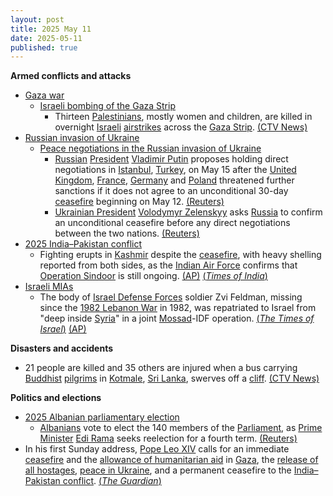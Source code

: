 ```yaml
---
layout: post
title: 2025 May 11
date: 2025-05-11
published: true
---
```



**Armed conflicts and attacks**

* [Gaza war](https://en.wikipedia.org/wiki/Gaza_war "Gaza war")
  + [Israeli bombing of the Gaza Strip](https://en.wikipedia.org/wiki/Israeli_bombing_of_the_Gaza_Strip "Israeli bombing of the Gaza Strip")
    - Thirteen [Palestinians](https://en.wikipedia.org/wiki/Palestinians "Palestinians"), mostly women and children, are killed in overnight [Israeli](https://en.wikipedia.org/wiki/Israel "Israel") [airstrikes](https://en.wikipedia.org/wiki/Airstrike "Airstrike") across the [Gaza Strip](https://en.wikipedia.org/wiki/Gaza_Strip "Gaza Strip"). [(CTV News)](https://www.ctvnews.ca/world/israel-hamas-war/article/israeli-strikes-on-gaza-kill-11-people-mostly-women-and-children/)
* [Russian invasion of Ukraine](https://en.wikipedia.org/wiki/Russian_invasion_of_Ukraine "Russian invasion of Ukraine")
  + [Peace negotiations in the Russian invasion of Ukraine](https://en.wikipedia.org/wiki/Peace_negotiations_in_the_Russian_invasion_of_Ukraine "Peace negotiations in the Russian invasion of Ukraine")
    - [Russian](https://en.wikipedia.org/wiki/Russia "Russia") [President](https://en.wikipedia.org/wiki/President_of_Russia "President of Russia") [Vladimir Putin](https://en.wikipedia.org/wiki/Vladimir_Putin "Vladimir Putin") proposes holding direct negotiations in [Istanbul](https://en.wikipedia.org/wiki/Istanbul "Istanbul"), [Turkey](https://en.wikipedia.org/wiki/Turkey "Turkey"), on May 15 after the [United Kingdom](https://en.wikipedia.org/wiki/United_Kingdom "United Kingdom"), [France](https://en.wikipedia.org/wiki/France "France"), [Germany](https://en.wikipedia.org/wiki/Germany "Germany") and [Poland](https://en.wikipedia.org/wiki/Poland "Poland") threatened further sanctions if it does not agree to an unconditional 30-day [ceasefire](https://en.wikipedia.org/wiki/Ceasefire "Ceasefire") beginning on May 12. [(Reuters)](https://www.reuters.com/world/europe/putin-proposes-direct-talks-with-ukraine-may-15-2025-05-10/)
    - [Ukrainian President](https://en.wikipedia.org/wiki/Ukrainian_President "Ukrainian President") [Volodymyr Zelenskyy](https://en.wikipedia.org/wiki/Volodymyr_Zelenskyy "Volodymyr Zelenskyy") asks [Russia](https://en.wikipedia.org/wiki/Russia "Russia") to confirm an unconditional ceasefire before any direct negotiations between the two nations. [(Reuters)](https://www.reuters.com/world/europe/ukraines-zelenskiy-calls-russia-confirm-ceasefire-before-talks-2025-05-11/)
* [2025 India–Pakistan conflict](https://en.wikipedia.org/wiki/2025_India%E2%80%93Pakistan_conflict "2025 India–Pakistan conflict")
  + Fighting erupts in [Kashmir](https://en.wikipedia.org/wiki/Kashmir "Kashmir") despite the [ceasefire](https://en.wikipedia.org/wiki/Ceasefire "Ceasefire"), with heavy shelling reported from both sides, as the [Indian Air Force](https://en.wikipedia.org/wiki/Indian_Air_Force "Indian Air Force") confirms that [Operation Sindoor](https://en.wikipedia.org/wiki/Operation_Sindoor "Operation Sindoor") is still ongoing. [(AP)](https://apnews.com/article/pakistan-india-ceasefire-kashmir-6fa80010fa8ffee1da1f28e7b593aa2d) [(*Times of India*)](https://timesofindia.indiatimes.com/india/operation-sindoor-remains-active-normal-relations-with-pakistan-cannot-resume/articleshow/121078777.cms)
* [Israeli MIAs](https://en.wikipedia.org/wiki/Israeli_MIAs "Israeli MIAs")
  + The body of [Israel Defense Forces](https://en.wikipedia.org/wiki/Israel_Defense_Forces "Israel Defense Forces") soldier Zvi Feldman, missing since the [1982 Lebanon War](https://en.wikipedia.org/wiki/1982_Lebanon_War "1982 Lebanon War") in 1982, was repatriated to Israel from "deep inside [Syria](https://en.wikipedia.org/wiki/Syria "Syria")" in a joint [Mossad](https://en.wikipedia.org/wiki/Mossad "Mossad")-IDF operation. [(*The Times of Israel*)](https://www.timesofisrael.com/liveblog_entry/body-of-soldier-zvi-feldman-missing-for-nearly-43-years-recovered-by-mossad-and-idf/) [(AP)](https://apnews.com/article/israel-palestinians-hamas-war-news-ceasefire-hostages-05-11-2025-6a562aa1c6ce81bcc9ff4649e39ab937)

**Disasters and accidents**

* 21 people are killed and 35 others are injured when a bus carrying [Buddhist](https://en.wikipedia.org/wiki/Buddhism "Buddhism") [pilgrims](https://en.wikipedia.org/wiki/Pilgrimage "Pilgrimage") in [Kotmale](https://en.wikipedia.org/wiki/Kotmale "Kotmale"), [Sri Lanka](https://en.wikipedia.org/wiki/Sri_Lanka "Sri Lanka"), swerves off a [cliff](https://en.wikipedia.org/wiki/Cliff "Cliff"). [(CTV News)](https://www.ctvnews.ca/world/article/passenger-bus-skids-off-a-cliff-in-sri-lanka-killing-21-people-and-injuring-35/)

**Politics and elections**

* [2025 Albanian parliamentary election](https://en.wikipedia.org/wiki/2025_Albanian_parliamentary_election "2025 Albanian parliamentary election")
  + [Albanians](https://en.wikipedia.org/wiki/Albanians "Albanians") vote to elect the 140 members of the [Parliament](https://en.wikipedia.org/wiki/Parliament_of_Albania "Parliament of Albania"), as [Prime Minister](https://en.wikipedia.org/wiki/Prime_Minister_of_Albania "Prime Minister of Albania") [Edi Rama](https://en.wikipedia.org/wiki/Edi_Rama "Edi Rama") seeks reelection for a fourth term. [(Reuters)](https://www.reuters.com/world/europe/albania-votes-pm-rama-seeks-fourth-term-2025-05-10/)
* In his first Sunday address, [Pope Leo XIV](https://en.wikipedia.org/wiki/Pope_Leo_XIV "Pope Leo XIV") calls for an immediate [ceasefire](https://en.wikipedia.org/wiki/Ceasefire "Ceasefire") and the [allowance of humanitarian aid](https://en.wikipedia.org/wiki/Israeli_blockade_of_the_Gaza_Strip_%282023%E2%80%93present%29 "Israeli blockade of the Gaza Strip (2023–present)") in [Gaza](https://en.wikipedia.org/wiki/Gaza_Strip "Gaza Strip"), the [release of all hostages](https://en.wikipedia.org/wiki/Gaza_war_hostage_crisis "Gaza war hostage crisis"), [peace in Ukraine](https://en.wikipedia.org/wiki/Peace_negotiations_in_the_Russian_invasion_of_Ukraine "Peace negotiations in the Russian invasion of Ukraine"), and a permanent ceasefire to the [India–Pakistan conflict](https://en.wikipedia.org/wiki/2025_India%E2%80%93Pakistan_conflict "2025 India–Pakistan conflict"). [(*The Guardian*)](https://www.theguardian.com/world/2025/may/11/pope-leo-peace-ukraine-first-sunday-address-never-again-war)

